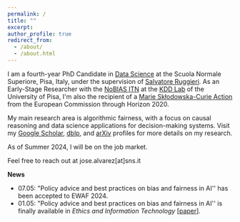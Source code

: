 ```yaml
---
permalink: /
title: ""
excerpt:
author_profile: true
redirect_from: 
  - /about/
  - /about.html
---
```


I am a fourth-year PhD Candidate in [Data Science](https://www.phd-ai.it/) at the Scuola Normale Superiore, Pisa, Italy, under the supervision of [Salvatore Ruggieri](http://pages.di.unipi.it/ruggieri/). As an Early-Stage Researcher with the [NoBIAS ITN](https://nobias-project.eu/) at the [KDD Lab](https://kdd.isti.cnr.it/) of the University of Pisa, I'm also the recipient of a [Marie Skłodowska-Curie Action](https://marie-sklodowska-curie-actions.ec.europa.eu/) from the European Commission through Horizon 2020.

My main research area is algorithmic fairness, with a focus on causal reasoning and data science applications for decision-making systems. Visit my [Google Scholar](https://scholar.google.com/citations?hl=en&view_op=list_works&gmla=AJsN-F4flRnyZl09a2Q8S4L8ySoeG4CMpCfYBDwXEUNYEHYVENmZOn2P_-xzO8QxNhaCetZlL4nNTOvPu5NCqS0LpIMuUuUtPPpDL2_yeO8J-z23TTxdWns&user=otFhtYMAAAAJ), [dblp](https://dblp.org/pid/59/6703-2.html), and [arXiv](https://arxiv.org/search/cs?query=0000-0001-9412-9013&searchtype=orcid&abstracts=show&order=-announced_date_first&size=100) profiles for more details on my research.

As of Summer 2024, I will be on the job market.

Feel free to reach out at jose.alvarez[at]sns.it

**News**

- 07.05: "Policy advice and best practices on bias and fairness in AI'' has been accepted to EWAF 2024.
- 01.05: "Policy advice and best practices on bias and fairness in AI'' is finally available in *Ethics and Information Technology* [[paper](https://doi.org/10.1007/s10676-024-09746-w)].
